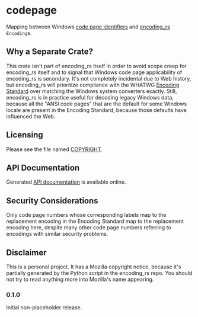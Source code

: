 # codepage

Mapping between Windows [code page identifiers][1] and
[encoding_rs][2] `Encoding`s.

[1]: https://docs.microsoft.com/en-us/windows/desktop/intl/code-page-identifiers
[2]: https://crates.io/crates/encoding_rs/

## Why a Separate Crate?

This crate isn't part of encoding_rs itself in order to avoid scope
creep for encoding_rs itself and to signal that Windows code page
applicability of encoding_rs is secondary. It's not completely
incidental due to Web history, but encoding_rs will prioritize
compliance with the WHATWG
[Encoding Standard](https://encoding.spec.whatwg.org/)
over matching the Windows system converters exactly. Still,
encoding_rs is in practice useful for decoding legacy Windows
data, because all the "ANSI code pages" that are the default
for some Windows locale are present in the Encoding Standard,
because those defaults have influenced the Web.

## Licensing

Please see the file named
[COPYRIGHT](https://github.com/hsivonen/codepage/blob/master/COPYRIGHT).

## API Documentation

Generated [API documentation](https://docs.rs/codepage/) is available
online.

## Security Considerations

Only code page numbers whose corresponding labels map to the replacement
encoding in the Encoding Standard map to the replacement encoding here,
despite many other code page numbers referring to encodings with similar
security problems.

## Disclaimer

This is a personal project. It has a Mozilla copyright notice, because
it's partially generated by the Python script in the encoding_rs repo.
You should not try to read anything more into Mozilla's name appearing.

### 0.1.0

Initial non-placeholder release.
